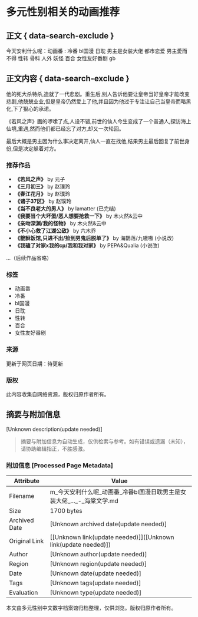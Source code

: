 # 多元性别相关的动画推荐

## 正文 { data-search-exclude }


今天安利什么呢：动画番 : 冷番 bl国漫 日耽 男主是女装大佬 都市恋爱 男主愛而不得 性转 骨科 人外 妖怪 百合 女性友好番剧 gb

## 正文内容 { data-search-exclude }

他的死大杀特杀,造就了一代悲剧。重生后,别人告诉他要让皇帝当好皇帝才能改变悲剧,他兢兢业业,但是皇帝仍然爱上了他,并且因为他过于专注让自己当皇帝而略黑化,下了狠心的承诺。

《若风之声》画的啰嗦了点,人设不错,前世的仙人今生变成了一个普通人,探访海上仙境,重遇,然而他们都已经忘了对方,却又一次轮回。

最后大概是男主因为什么事决定离开,仙人一直在找他,结果男主最后回复了前世身份,但是决定躲着对方。

### 推荐作品

- **《若风之声》** by 元子
- **《三月初三》** by 赵璞玲
- **《春江花月》** by 赵璞玲
- **《诸子37区》** by 赵璞玲
- **《当不良老大的男人》** by lamatter (已完结)
- **《我要当个大坏蛋/恶人想要抢救一下》** by 木火然&云中
- **《亲吻深渊/我的怪物》** by 木火然&云中
- **《不小心救了江湖公敌》** by 六木乔
- **《貔貅饭馆,只进不出/捡到男鬼后脱单了》** by 海鵲落/九嗷嗷 (小说改)
- **《我磕了对家x我的cp/我和我对家》** by PEPA&Qualia (小说改)

...（后续作品省略）

### 标签

- 动画番
- 冷番
- bl国漫
- 日耽
- 性转
- 百合
- 女性友好番剧

### 来源

更新于网页日期：待更新

### 版权

此内容收集自网络资源，版权归原作者所有。
<!-- tcd_original_link https://m.ad-expo.com/book/81386/68988_2.html -->


## 摘要与附加信息

<!-- tcd_abstract -->
[Unknown description(update needed)]
<!-- tcd_abstract_end -->

> 摘要与附加信息为自动生成，仅供检索与参考。如有错误或遗漏（未知），请协助编辑指正，不胜感激。

### 附加信息 [Processed Page Metadata]

| Attribute       | Value                                  |
|-----------------|----------------------------------------|
| Filename        | m_今天安利什么呢_动画番_冷番bl国漫日耽男主是女装大佬_..._-_海棠文学.md                             |
| Size            | 1700 bytes                           |
| Archived Date   | [Unknown archived date(update needed)]                             |
| Original Link   | [[Unknown link(update needed)]]([Unknown link(update needed)])                       |
| Author          | [Unknown author(update needed)]                               |
| Region          | [Unknown region(update needed)]                               |
| Date            | [Unknown date(update needed)]                                 |
| Tags            | [Unknown tags(update needed)]                                 |
| Evaluation            | [Unknown type(update needed)]                                 |
<!-- tcd_table_end -->

本文由多元性别中文数字档案馆归档整理，仅供浏览。版权归原作者所有。
